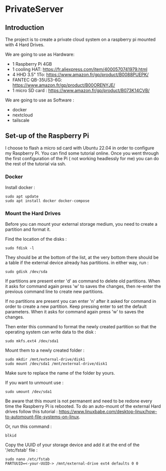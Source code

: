 # PrivateServer

## Introduction 

The project is to create a private cloud system on a raspberry pi mounted with 4 Hard Drives. 

We are going to use as Hardware:

- 1 Raspberry Pi 4GB 
- 1 cooling HAT: https://fr.aliexpress.com/item/4000570741979.html
- 4 HHD 3.5" 1To: https://www.amazon.fr/gp/product/B0088PUEPK/
- FANTEC QB-35US3-6G: https://www.amazon.fr/gp/product/B00ORENYJE/
- 1 micro SD card : https://www.amazon.fr/gp/product/B073K14CVB/

We are going to use as Software : 

- docker
- nextcloud
- tailscale

## Set-up of the Raspberry Pi 

I choose to flash a micro sd card with Ubuntu 22.04 in order to configure my Raspberry Pi. You can find some tutorial online.
Once you went through the first configuration of the Pi ( not working headlessly for me) you can do the rest of the tutorial via ssh. 


### Docker 

Install docker :
````
sudo apt update
sudo apt install docker docker-compose
````

### Mount the Hard Drives

Before you can mount your external storage medium, you need to create a partition and format it. 

Find the location of the disks :
````
sudo fdisk -l
````
They should be at the bottom of the list, at the very bottom there should be a table if the external device already has partitions.
in either way, run : 
````
sudo gdisk /dev/sda
````
If partitions are present enter 'd' as command to delete old partitions. When it asks for command again press 'w' to saves the changes, then re-enter the previous command line to create new partitions.

If no partitions are present you can enter 'n' after it asked for command in order to create a new partition. 
Keep pressing enter to set the default parameters. 
When it asks for command again press 'w' to saves the changes.

Then enter this command to format the newly created partition so that the operating system can write data to the disk : 

````
sudo mkfs.ext4 /dev/sda1
````

Mount them to a newly created folder :
````
sudo mkdir /mnt/external-drive/disk1
sudo mount /dev/sda1 /mnt/external-drive/disk1
````
Make sure to replace the name of the folder by yours. 

If you want to unmount use : 

````
sudo umount /dev/sda1
````

Be aware that this mount is not permanent and need to be redone every time the Raspberry Pi is rebooted. 
To do an auto-mount of the external Hard drives follow this tutorial : https://www.linuxbabe.com/desktop-linux/how-to-automount-file-systems-on-linux.

Or, run this command : 

````
blkid
````
Copy the UUID of your storage device and add it at the end of the '/etc/fstab' file :
````
sudo nano /etc/fstab
PARTUUID=<-your-UUID-> /mnt/external-drive ext4 defaults 0 0
````


